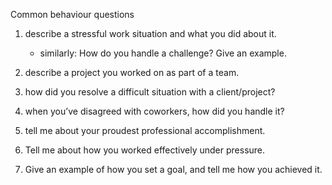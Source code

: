 Common behaviour questions

1. describe a stressful work situation and what you did about it.
    * similarly: How do you handle a challenge? Give an example.

2. describe a project you worked on as part of a team.

3. how did you resolve a difficult situation with a client/project?

4. when you’ve disagreed with coworkers, how did you handle it?

5. tell me about your proudest professional accomplishment.

6. Tell me about how you worked effectively under pressure.

7. Give an example of how you set a goal, and tell me how you achieved it. 

